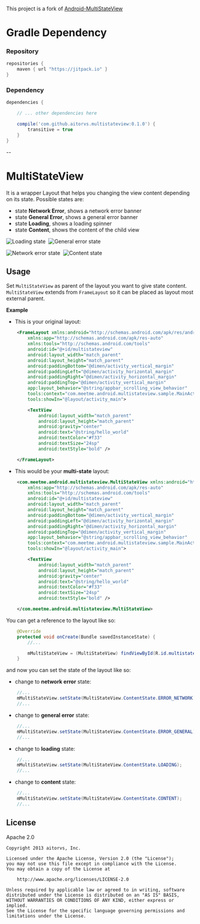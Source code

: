 This project is a fork of [Android-MultiStateView](https://github.com/MeetMe/Android-MultiStateView)

# Gradle Dependency

### Repository

```gradle
repositories {
    maven { url "https://jitpack.io" }
}
```

### Dependency

```gradle
dependencies {

    // ... other dependencies here

    compile('com.github.aitorvs.multistateview:0.1.0') {
        transitive = true
    }
}
```
--

# MultiStateView
It is a wrapper Layout that helps you changing the view content depending on its state. Possible states are:

- state **Network Error**, shows a network error banner
- state **General Error**, shows a general error banner
- state **Loading**, shows a loading spinner
- state **Content**, shows the content of the child view

![Loading state](screenshots/sample_loading.png)&nbsp;&nbsp;![General error state](screenshots/sample_general_error.png)

![Network error state](screenshots/sample_network_error.png)&nbsp;&nbsp;![Content state](screenshots/sample_content.png)

## Usage

Set `MultiStateView` as parent of the layout you want to give state content. `MultiStateView` extends from `FrameLayout` so it can be placed as layout most external parent.

**Example**

- This is your original layout:

```xml
    <FrameLayout xmlns:android="http://schemas.android.com/apk/res/android"
        xmlns:app="http://schemas.android.com/apk/res-auto"
        xmlns:tools="http://schemas.android.com/tools"
        android:id="@+id/multistateview"
        android:layout_width="match_parent"
        android:layout_height="match_parent"
        android:paddingBottom="@dimen/activity_vertical_margin"
        android:paddingLeft="@dimen/activity_horizontal_margin"
        android:paddingRight="@dimen/activity_horizontal_margin"
        android:paddingTop="@dimen/activity_vertical_margin"
        app:layout_behavior="@string/appbar_scrolling_view_behavior"
        tools:context="com.meetme.android.multistateview.sample.MainActivity"
        tools:showIn="@layout/activity_main">

        <TextView
            android:layout_width="match_parent"
            android:layout_height="match_parent"
            android:gravity="center"
            android:text="@string/hello_world"
            android:textColor="#f33"
            android:textSize="24sp"
            android:textStyle="bold" />

    </FrameLayout>
```

- This would be your **multi-state** layout:

```xml
    <com.meetme.android.multistateview.MultiStateView xmlns:android="http://schemas.android.com/apk/res/android"
        xmlns:app="http://schemas.android.com/apk/res-auto"
        xmlns:tools="http://schemas.android.com/tools"
        android:id="@+id/multistateview"
        android:layout_width="match_parent"
        android:layout_height="match_parent"
        android:paddingBottom="@dimen/activity_vertical_margin"
        android:paddingLeft="@dimen/activity_horizontal_margin"
        android:paddingRight="@dimen/activity_horizontal_margin"
        android:paddingTop="@dimen/activity_vertical_margin"
        app:layout_behavior="@string/appbar_scrolling_view_behavior"
        tools:context="com.meetme.android.multistateview.sample.MainActivity"
        tools:showIn="@layout/activity_main">

        <TextView
            android:layout_width="match_parent"
            android:layout_height="match_parent"
            android:gravity="center"
            android:text="@string/hello_world"
            android:textColor="#f33"
            android:textSize="24sp"
            android:textStyle="bold" />

    </com.meetme.android.multistateview.MultiStateView>
```

You can get a reference to the layout like so:

```java
    @Override
    protected void onCreate(Bundle savedInstanceState) {
        //...

        mMultiStateView = (MultiStateView) findViewById(R.id.multistateview);
    }

```

and now you can set the state of the layout like so:

- change to **network error** state:

```java
    //...
    mMultiStateView.setState(MultiStateView.ContentState.ERROR_NETWORK);
    //...
```

- change to **general error** state:

```java
    //...
    mMultiStateView.setState(MultiStateView.ContentState.ERROR_GENERAL);
    //...
```

- change to **loading** state:

```java
    //...
    mMultiStateView.setState(MultiStateView.ContentState.LOADING);
    //...
```

- change to **content** state:

```java
    //...
    mMultiStateView.setState(MultiStateView.ContentState.CONTENT);
    //...
```

## License

 Apache 2.0

    Copyright 2013 aitorvs, Inc.

    Licensed under the Apache License, Version 2.0 (the "License");
    you may not use this file except in compliance with the License.
    You may obtain a copy of the License at

        http://www.apache.org/licenses/LICENSE-2.0

    Unless required by applicable law or agreed to in writing, software
    distributed under the License is distributed on an "AS IS" BASIS,
    WITHOUT WARRANTIES OR CONDITIONS OF ANY KIND, either express or implied.
    See the License for the specific language governing permissions and
    limitations under the License.
